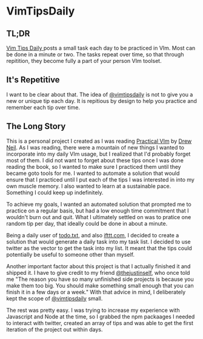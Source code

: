 # VimTipsDaily

## TL;DR

[Vim Tips Daily ](https://twitter.com/vimtipsdaily) posts a small task each day to be practiced in VIm.  Most can be done in a minute or two.  The tasks repeat over time, so that through repitition, they become fully a part of your person VIm toolset.

## It's Repetitive

I want to be clear about that.  The idea of [@vimtipsdaily](https://twitter.com/vimtipsdaily) is not to give you a new or unique tip each day.  It is repitious by design to help you practice and remember each tip over time.

## The Long Story

This is a personal project I created as I was reading [Practical VIm](https://pragprog.com/book/dnvim2/practical-vim-second-edition) by [Drew Neil](http://drewneil.com/).  As I was reading, there were a mountain of new things I wanted to incorporate into my daily VIm usage, but I realized that I'd probably forget most of them.  I did not want to forget about these tips once I was done reading the book, so I wanted to make sure I practiced them until they became goto tools for me. I wanted to automate a solution that would ensure that I practiced until I put each of the tips I was interested in into my own muscle memory. I also wanted to learn at a sustainable pace.  Something I could keep up indefinitely.

To achieve my goals, I wanted an automated solution that prompted me to practice on a regular basis, but had a low enough time commitment that I wouldn't burn out and quit.  What I ultimately settled on was to pratice one random tip per day, that ideally could be done in about a minute.

Being a daily user of [todo.txt](http://todotxt.org/), and also [ifttt.com](http://ifttt.com), I decided to create a solution that would generate a daily task into my task list. I decided to use twitter as the vector to get the task into my list.  It meant that the tips could potentially be useful to someone other than myself.  

Another important factor about this project is that I actually finished it and shipped it.  I have to give credit to my friend [@thejustinself](https://twitter.com/thejustinself), who once told me "The reason you have so many unfinished side projects is because you make them too big.  You should make something small enough that you can finish it in a few days or a week."  With that advice in mind, I deliberately kept the scope of [@vimtipsdaily](https://twitter.com/vimtipsdaily) small.

The rest was pretty easy.  I was trying to increase my experience with Javascript and Node at the time, so I grabbed the npm packaages I needed to interact with twitter, created an array of tips and was able to get the first iteration of the project out within days.  

